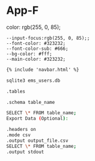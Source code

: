 # App-F

color: rgb(255, 0, 85);


    --input-focus:rgb(255, 0, 85);;
    --font-color: #323232;
    --font-color-sub: #666;
    --bg-color: #fff;
    --main-color: #323232;
    
```html
{% include 'navbar.html' %}
 ```



```bash
sqlite3 ems_users.db
```

```bash
.tables
```

```bash
.schema table_name
```

```bash
SELECT \* FROM table_name;
Export Data (Optional):
```


```bash
.headers on
.mode csv
.output output_file.csv
SELECT \* FROM table_name;
.output stdout
```
